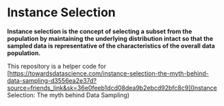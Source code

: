 #  Instance Selection

**Instance selection is the concept of selecting a subset from the population by maintaining the underlying distribution intact so that the sampled data is representative of the characteristics of the overall data population.**

This repository is a helper code for [https://towardsdatascience.com/instance-selection-the-myth-behind-data-sampling-d3556ea2e37d?source=friends_link&sk=36e0feeb1dcd08dea9b2ebcd92bfc8c9](Instance Selection: The myth behind Data Sampling)

